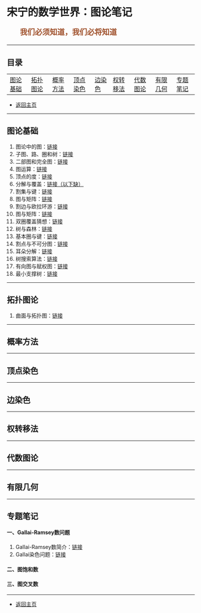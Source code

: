 # 宋宁的数学世界：图论笔记

<p style="color:sienna;font-family:KaiTi;margin-left:35px;font-weight:bold;font-size:20px";>
    我们必须知道，我们必将知道
</p>

---

## 目录

<table border="0">
<tr>
<td><a href="#basic">图论基础</a></td>
<td><a href="#topu">拓扑图论</a></td>
<td><a href="#prop">概率方法</a></td>
<td><a href="#vcolor">顶点染色</a></td>
<td><a href="#ecolor">边染色</a></td>
<td><a href="#discharge">权转移法</a></td>
<td><a href="#algebra">代数图论</a></td>
<td><a href="#finite">有限几何</a></td>
<td><a href="#article">专题笔记</a></td>
</tr>
</table>

+ <a href="/index.html"> 返回主页 </a>

---

## <a name="basic"> 图论基础 </a>

1. 图论中的图：<a href="/html/notes/graph-theory/basic/01-graph.html">链接</a>
2. 子图、路、圈和树：<a href="/html/notes/graph-theory/basic/02-subgraph.html">链接</a>
3. 二部图和完全图：<a href="/html/notes/graph-theory/basic/03-com.html">链接</a>
4. 图运算：<a href="/html/notes/graph-theory/basic/04-operation.html">链接</a>
5. 顶点的度：<a href="/html/notes/graph-theory/basic/05-degree.html">链接</a>
5. 分解与覆盖：<a href="/html/notes/graph-theory/basic/des-cov.html">链接（以下缺）</a>
6. 割集与键：<a href="/html/notes/graph-theory/basic/cut.html">链接</a>
7. 图与矩阵：<a href="/html/notes/graph-theory/basic/mat.html">链接</a>
8. 割边与欧拉环游：<a href="/html/notes/graph-theory/basic/eul.html">链接</a>
9. 图与矩阵：<a href="/html/notes/graph-theory/basic/mat.html">链接</a>
10. 双圈覆盖猜想：<a href="/html/notes/graph-theory/basic/dcc.html">链接</a>
11. 树与森林：<a href="/html/notes/graph-theory/basic/tree.html">链接</a>
12. 基本圈与键：<a href="/html/notes/graph-theory/basic/bcb.html">链接</a>
13. 割点与不可分图：<a href="/html/notes/graph-theory/basic/sep.html">链接</a>
14. 耳朵分解：<a href="/html/notes/graph-theory/basic/ear.html">链接</a>
15. 树搜索算法：<a href="/html/notes/graph-theory/basic/search.html">链接</a>
16. 有向图与赋权图：<a href="/html/notes/graph-theory/basic/di.html">链接</a>
17. 最小支撑树：<a href="/html/notes/graph-theory/basic/di.html">链接</a>

---

## <a name="topu"> 拓扑图论 </a>

1. 曲面与拓扑图：<a href="/html/notes/graph-theory/planar/topu.html">链接</a>

---

## <a name="prop"> 概率方法 </a>

---

## <a name="vcolor"> 顶点染色 </a>

---

## <a name="ecolor"> 边染色 </a>

---

## <a name="discharge"> 权转移法 </a>

---

## <a name="algebra"> 代数图论 </a>

---

## <a name="finite"> 有限几何 </a>


---

## <a name="article"> 专题笔记 </a>

#### 一、Gallai-Ramsey数问题

1. Gallai-Ramsey数简介：<a href="/html/notes/graph-theory/ramsey/01-intro.html">链接</a>
2. Gallai染色问题：<a href="/html/notes/graph-theory/ramsey/02-gallai-coloring.html">链接</a>

#### 二、图饱和数


#### 三、图交叉数



---

+ <a href="/index.html"> 返回主页 </a>